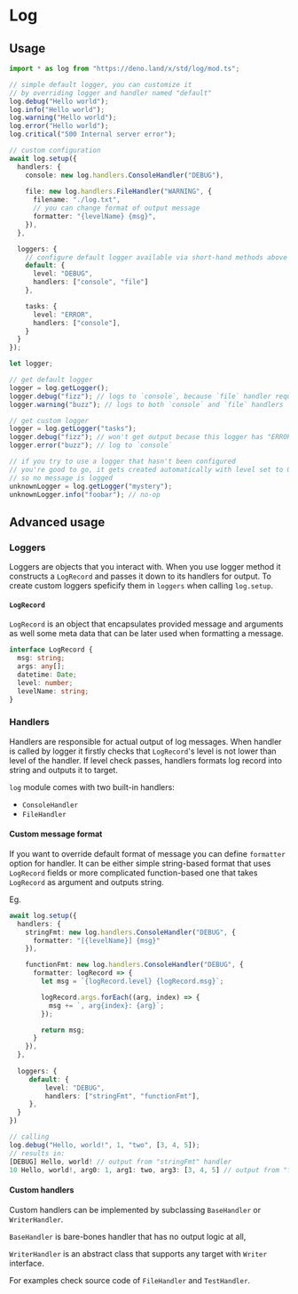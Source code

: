 # Log

## Usage

```ts
import * as log from "https://deno.land/x/std/log/mod.ts";

// simple default logger, you can customize it 
// by overriding logger and handler named "default"
log.debug("Hello world");
log.info("Hello world");
log.warning("Hello world");
log.error("Hello world");
log.critical("500 Internal server error");

// custom configuration
await log.setup({
  handlers: {
    console: new log.handlers.ConsoleHandler("DEBUG"),
    
    file: new log.handlers.FileHandler("WARNING", { 
      filename: "./log.txt",
      // you can change format of output message
      formatter: "{levelName} {msg}",
    }),
  },

  loggers: {
    // configure default logger available via short-hand methods above
    default: {
      level: "DEBUG",
      handlers: ["console", "file"]
    },

    tasks: {
      level: "ERROR",
      handlers: ["console"],
    }
  }
});

let logger;

// get default logger
logger = log.getLogger();
logger.debug("fizz"); // logs to `console`, because `file` handler requires "WARNING" level
logger.warning("buzz"); // logs to both `console` and `file` handlers

// get custom logger
logger = log.getLogger("tasks");
logger.debug("fizz"); // won't get output becase this logger has "ERROR" level
logger.error("buzz"); // log to `console`

// if you try to use a logger that hasn't been configured
// you're good to go, it gets created automatically with level set to 0
// so no message is logged
unknownLogger = log.getLogger("mystery");
unknownLogger.info("foobar"); // no-op
```

## Advanced usage

### Loggers
Loggers are objects that you interact with. When you use logger method it constructs a `LogRecord` and passes it down to its handlers for output. To create custom loggers speficify them in `loggers` when calling `log.setup`.

#### `LogRecord`
`LogRecord` is an object that encapsulates provided message and arguments as well some meta data that can be later used when formatting a message.

```ts
interface LogRecord {
  msg: string;
  args: any[];
  datetime: Date;
  level: number;
  levelName: string;
}
```

### Handlers
Handlers are responsible for actual output of log messages. When handler is called by logger it firstly checks that `LogRecord`'s level is not lower than level of the handler. If level check passes, handlers formats log record into string and outputs it to target. 

`log` module comes with two built-in handlers: 
- `ConsoleHandler`
- `FileHandler`

#### Custom message format
If you want to override default format of message you can define `formatter` option for handler. It can be either simple string-based format that uses `LogRecord` fields or more complicated function-based one that takes `LogRecord` as argument and outputs string.

Eg.
```ts
await log.setup({
  handlers: {
    stringFmt: new log.handlers.ConsoleHandler("DEBUG", {
      formatter: "[{levelName}] {msg}"
    }),

    functionFmt: new log.handlers.ConsoleHandler("DEBUG", {
      formatter: logRecord => {
        let msg = `{logRecord.level} {logRecord.msg}`;

        logRecord.args.forEach((arg, index) => {
          msg += `, arg{index}: {arg}`;
        });

        return msg;
      }
    }),
  },
  
  loggers: {
     default: {
         level: "DEBUG",
         handlers: ["stringFmt", "functionFmt"],
     },
  }
})

// calling
log.debug("Hello, world!", 1, "two", [3, 4, 5]);
// results in:
[DEBUG] Hello, world! // output from "stringFmt" handler
10 Hello, world!, arg0: 1, arg1: two, arg3: [3, 4, 5] // output from "functionFmt" formatter
```

#### Custom handlers
Custom handlers can be implemented by subclassing `BaseHandler` or `WriterHandler`. 

`BaseHandler` is bare-bones handler that has no output logic at all, 

`WriterHandler` is an abstract class that supports any target with `Writer` interface.

For examples check source code of `FileHandler` and `TestHandler`.
